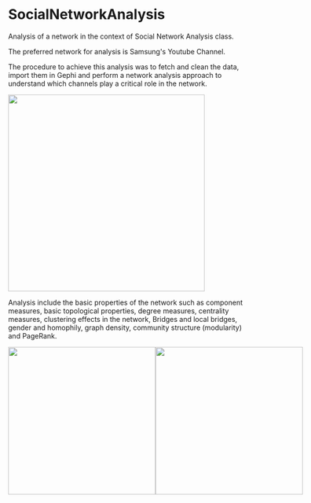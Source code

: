 # SocialNetworkAnalysis
 Analysis of a network in the context of Social Network Analysis class.

 The preferred network for analysis is Samsung's Youtube Channel.

 The procedure to achieve this analysis was to fetch and clean the data, import them in Gephi and perform a network analysis approach to understand
which channels play a critical role in the network.

<img src="https://github.com/konstantinosKatsamis/SocialNetworkAnalysis/assets/75335809/4993c439-fbc7-404e-b5b6-e4796ec764a3" height="400">


 Analysis include the basic properties of the network such as component measures, basic topological properties, degree measures, centrality measures, clustering effects in the network, Bridges and local bridges, gender and homophily, graph density, community structure (modularity) and PageRank.


<div style="display: flex;">
    <img src="https://github.com/konstantinosKatsamis/SocialNetworkAnalysis/assets/75335809/8f388725-f9b6-4c64-adda-0cc46f5dfa78" style="width: auto; width: 300px;">
    <img src="https://github.com/konstantinosKatsamis/SocialNetworkAnalysis/assets/75335809/175d21df-5b40-4d1b-b460-dae951c05748" style="width: auto; width: 300px;">
</div>
